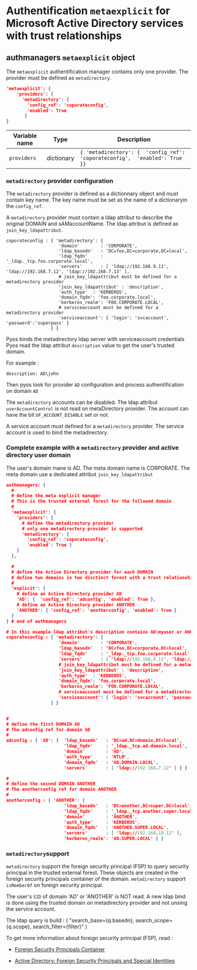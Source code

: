 
# Authentification `metaexplicit` for Microsoft Active Directory services with trust relationships 

## authmanagers `metaexplicit` object

The `metaexplicit` authentification manager contains only one provider.
The provider must be defined as `metadirectory`.

``` json
'metaexplicit': {
    'providers': {
      'metadirectory': { 
        'config_ref': 'coporateconfig', 
        'enabled': True
       }
}
```

| Variable name      | Type        | Description   |
|--------------------|------------ |-------------|
|  `providers`   | dictionary | `{ 'metadirectory': {  'config_ref': 'coporateconfig',  'enabled': True  }}` |

### `metadirectory` provider configuration

The `metadirectory` provider is defined as a dictionnary object and must contain key name.
The key name must be set as the name of a dictionaryin the `config_ref`.

A `metadirectory` provider must contain a ldap attribut to describe the original DOMAIN and sAMaccountName.
The ldap attribut is defined as `join_key_ldapattribut`.

```
coporateconfig : { 'metadirectory': {  
                    'domain'        : 'CORPORATE',
                    'ldap_basedn'   : 'DC=foo,DC=corporate,DC=local',
                    'ldap_fqdn'     : '_ldap._tcp.foo.corporate.local',
                    'servers'       : [ 'ldap://192.168.9.11', 'ldap://192.168.7.12', 'ldap://192.168.7.13' ],
                    # join_key_ldapattribut must be defined for a metadirectory provider
                    'join_key_ldapattribut' : 'description',
                    'auth_type'  : 'KERBEROS',
                    'domain_fqdn': 'foo.corporate.local',
                    'kerberos_realm': 'FOO.CORPORATE.LOCAL',
                    # serviceaccount must be defined for a metadirectory provider
                    'serviceaccount': { 'login': 'svcaccount', 'password':'superpass' }
                 } } 
```

Pyos binds the metadirectory ldap server with serviceaccount credentials
Pyos read the ldap attribut `description` value to get the user's trusted domain.

For example :
``` ldif
description: AD\john
```

Then pyos look for provider `AD` configuration and process authentification on domain `AD`

The `metadirectory` accounts can be disabled. 
The ldap attribut `userAccountControl` is not read on metaDirectory provider. The account can have the bit `UF_ACCOUNT_DISABLE` set or not.

A service account must defined for a `metadirectory` provider. The service account is used to bind the metadirectory.

### Complete example with a `metadirectory` provider and active directory user domain

The user's domain mane is AD.
The meta domain name is CORPORATE.
The meta domain use a dedicated attribut `join_key_ldapattribut`

``` json
authmanagers: {
  #
  # define the meta explicit manager
  # This is the trusted external forest for the followed domain
  #
  'metaexplicit': {
    'providers': {
      # define the metadirectory provider
      # only one metadirectory provider is supported 
      'metadirectory': { 
        'config_ref': 'coporateconfig', 
        'enabled': True } 
    }
  },

  #        
  # define the Active Directory provider for each DOMAIN
  # define two domains in two disctinct forest with a trust relationship 
  # 
  'explicit': { 
    # define an Active Directory provider AD 
    'AD': {  'config_ref': 'adconfig', 'enabled': True },
    # define an Active Directory provider ANOTHER
    'ANOTHER': { 'config_ref': 'anotherconfig', 'enabled': True }  
  }
} # end of authmanagers

# In this example ldap attribut's description contains AD\myuser or ANOTHER\myuser 
coporateconfig : { 'metadirectory': {  
                    'domain'        : 'CORPORATE',
                    'ldap_basedn'   : 'DC=foo,DC=corporate,DC=local',
                    'ldap_fqdn'     : '_ldap._tcp.foo.corporate.local',
                    'servers'       : [ 'ldap://192.168.9.11', 'ldap://192.168.7.12', 'ldap://192.168.7.13' ],
                    # join_key_ldapattribut must be defined for a metadirectory provider
                    'join_key_ldapattribut' : 'description',
                    'auth_type'  : 'KERBEROS',
                    'domain_fqdn': 'foo.corporate.local',
                    'kerberos_realm': 'FOO.CORPORATE.LOCAL',
                    # serviceaccount must be defined for a metadirectory provider
                    'serviceaccount': { 'login': 'svcaccount', 'password':'superpass' }
                 } }


# 
# define the first DOMAIN AD
# The adconfig ref for domain AD
#
adconfig : { 'AD': {  'ldap_basedn'   : 'DC=ad,DC=domain,DC=local',
                      'ldap_fqdn'     : '_ldap._tcp.ad.domain.local',
                      'domain'        : 'AD',
                      'auth_type'     : 'NTLM',
                      'domain_fqdn'   : 'AD.DOMAIN.LOCAL',
                      'servers'       : [ 'ldap://192.168.7.12' ] } }

#
# define the second DOMAIN ANOTHER
# The anotherconfig ref for domain ANOTHER
#
anotherconfig : { 'ANOTHER': {
                      'ldap_basedn'   : 'DC=another,DC=super,DC=local',
                      'ldap_fqdn'     : '_ldap._tcp.another.super.local',
                      'domain'        : 'ANOTHER',
                      'auth_type'     : 'KERBEROS',
                      'domain_fqdn'   : 'ANOTHER.SUPER.LOCAL',
                      'servers'       : [ 'ldap://192.168.10.12' ],
                      'kerberos_realm': 'AD.SUPER.LOCAL' } }
```

### `metadirectory`support

`metadirectory` support the foreign security principal (FSP) to query security principal in the trusted external forest. These objects are created in the foreign security principals container of the domain.
`metadirectory` support `isMemberOf` on foreign security principal. 

The user's `SID` of domain  'AD' or 'ANOTHER' is NOT read.
A new ldap bind is done using the trusted domain on metadirectory provider and not unsing the service account.

The ldap query is build :
( "search_base={q.basedn}, search_scope={q.scope}, search_filter={filter}" )

To get more information about foreign security principal (FSP), read :

- [Foreign Security Principals Container](https://docs.microsoft.com/en-us/openspecs/windows_protocols/ms-adts/5aa09c90-c5db-4e97-98d0-b7cdd6bc1bfe)

- [Active Directory: Foreign Security Principals and Special Identities](https://social.technet.microsoft.com/wiki/contents/articles/51367.active-directory-foreign-security-principals-and-special-identities.aspx)


